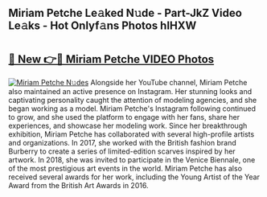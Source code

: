 ## Miriam Petche Le𝚊ked N𝚞de - Part-JkZ Video Le𝚊ks - Hot Onlyf𝚊ns Photos hIHXW

# <h2><a href="http://ab17239.deff.icu/?id=Miriam+Petche">🔗 New 👉🔴 Miriam Petche VIDEO Photos</a></h2>

[![Miriam Petche N𝚞des](https://i.imgur.com/rIISA9y.gif)](http://ab17239.deff.icu/?id=Miriam+Petche)
Alongside her YouTube channel, Miriam Petche also maintained an active presence on Instagram. Her stunning looks and captivating personality caught the attention of modeling agencies, and she began working as a model. Miriam Petche's Instagram following continued to grow, and she used the platform to engage with her fans, share her experiences, and showcase her modeling work. Since her breakthrough exhibition, Miriam Petche has collaborated with several high-profile artists and organizations. In 2017, she worked with the British fashion brand Burberry to create a series of limited-edition scarves inspired by her artwork. In 2018, she was invited to participate in the Venice Biennale, one of the most prestigious art events in the world. Miriam Petche has also received several awards for her work, including the Young Artist of the Year Award from the British Art Awards in 2016.
